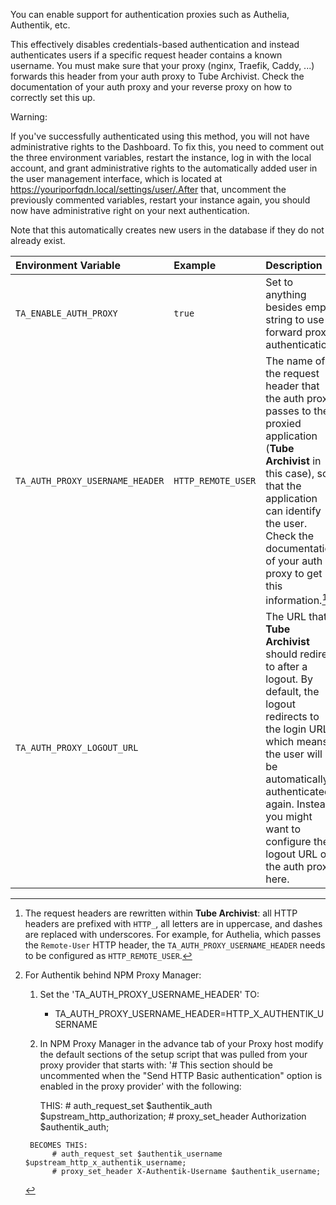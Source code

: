 You can enable support for authentication proxies such as Authelia, Authentik, etc.

This effectively disables credentials-based authentication and instead authenticates users if a specific request header contains a known username.
You must make sure that your proxy (nginx, Traefik, Caddy, ...) forwards this header from your auth proxy to Tube Archivist.
Check the documentation of your auth proxy and your reverse proxy on how to correctly set this up.

Warning:

If you've successfully authenticated using this method, you will not have administrative rights to the Dashboard. To fix this, you need to comment out the three environment variables, restart the instance, log in with the local account, and grant administrative rights to the automatically added user in the user management interface, which is located at https://youriporfqdn.local/settings/user/.After that, uncomment the previously commented variables, restart your instance again, you should now have administrative right on your next authentication.

Note that this automatically creates new users in the database if they do not already exist.

| Environment Variable | Example | Description |
| :------------------- | :------ | :---------- |
| `TA_ENABLE_AUTH_PROXY` | `true` | Set to anything besides empty string to use forward proxy authentication. |
| `TA_AUTH_PROXY_USERNAME_HEADER` | `HTTP_REMOTE_USER` | The name of the request header that the auth proxy passes to the proxied application (**Tube Archivist** in this case), so that the application can identify the user. Check the documentation of your auth proxy to get this information.[^1][^2] |
| `TA_AUTH_PROXY_LOGOUT_URL` | | The URL that **Tube Archivist** should redirect to after a logout. By default, the logout redirects to the login URL, which means the user will be automatically authenticated again. Instead, you might want to configure the logout URL of the auth proxy here. |

[^1]:
    The request headers are rewritten within **Tube Archivist**: all HTTP headers are prefixed with `HTTP_`, all letters are in uppercase, and dashes are replaced with underscores. For example, for Authelia, which passes the `Remote-User` HTTP header, the `TA_AUTH_PROXY_USERNAME_HEADER` needs to be configured as `HTTP_REMOTE_USER`.

[^2]:
    For Authentik behind NPM Proxy Manager:
    
       1. Set the 'TA_AUTH_PROXY_USERNAME_HEADER' TO:
            - TA_AUTH_PROXY_USERNAME_HEADER=HTTP_X_AUTHENTIK_USERNAME

       2. In NPM Proxy Manager in the advance tab of your Proxy host modify the default sections of the setup script that was pulled from your proxy provider that starts with: '# This section should be uncommented when the "Send HTTP Basic authentication" option is 
          enabled in the proxy provider' with the following:

          THIS:
              # auth_request_set $authentik_auth $upstream_http_authorization;
              # proxy_set_header Authorization $authentik_auth;
           
         BECOMES THIS: 
              # auth_request_set $authentik_username $upstream_http_x_authentik_username;
              # proxy_set_header X-Authentik-Username $authentik_username;

    
